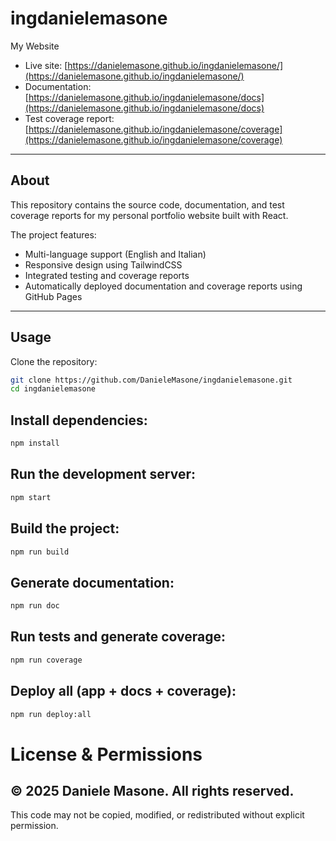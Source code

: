 # ingdanielemasone
My Website

- Live site: [https://danielemasone.github.io/ingdanielemasone/](https://danielemasone.github.io/ingdanielemasone/)
- Documentation: [https://danielemasone.github.io/ingdanielemasone/docs](https://danielemasone.github.io/ingdanielemasone/docs)
- Test coverage report: [https://danielemasone.github.io/ingdanielemasone/coverage](https://danielemasone.github.io/ingdanielemasone/coverage)

---

## About

This repository contains the source code, documentation, and test coverage reports for my personal portfolio website built with React.

The project features:

- Multi-language support (English and Italian)
- Responsive design using TailwindCSS
- Integrated testing and coverage reports
- Automatically deployed documentation and coverage reports using GitHub Pages

---

## Usage

Clone the repository:

```bash
git clone https://github.com/DanieleMasone/ingdanielemasone.git
cd ingdanielemasone
```
## Install dependencies:
```bash
npm install
```
## Run the development server:
```bash
npm start
```
## Build the project:
```bash
npm run build
```
## Generate documentation:
```bash
npm run doc
```
## Run tests and generate coverage:
```bash
npm run coverage
```
## Deploy all (app + docs + coverage):
```bash
npm run deploy:all
```

# License & Permissions
## © 2025 Daniele Masone. All rights reserved.

This code may not be copied, modified, or redistributed without explicit permission.
